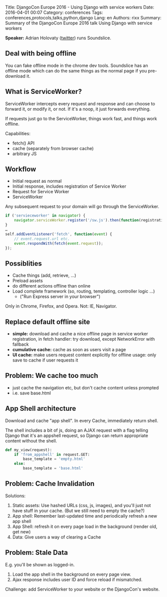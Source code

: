 Title: DjangoCon Europe 2016 - Using Django with service workers
Date:   2016-04-01 00:07
Category: conferences
Tags: conferences,protocols,talks,python,django
Lang: en
Authors: rixx
Summary: Summary of the DjangoCon Europe 2016 talk Using Django with service workers

**Speaker:** Adrian Holovaty ([twitter](https://twitter.com/adrianholovaty)) runs Soundslice.

## Deal with being offline

You can fake offline mode in the chrome dev tools.
Soundslice has an offline mode which can do the same things as the normal page if you pre-download it.

## What is ServiceWorker?

ServiceWorker intercepts every request and response and can choose to forward it, or modify it, or not. If it's a noop,
it just forwards everything.

If requests just go to the ServiceWorker, things work fast, and things work offline.

Capabilities:

 - fetch() API
 - cache (separately from browser cache)
 - arbitrary JS

## Workflow

 - Initial request as normal
 - Initial response, includes registration of Service Worker
 - Request for Service Worker
 - ServiceWorker

Any subsequent request to your domain will go through the ServiceWorker.

```js
if ('servieceworker' in navigator) {
    navigator.serviceWorker.register('/sw.js').then(function(registration));
}
…
self.addEventListener('fetch', function(event) {
    // event.request.url etc.
    event.respondWith(fetch(event.request));
});
```

## Possiblities

 - Cache things (add, retrieve, ...)
 - Preload assets
 - do different actions offline than online
 - Load complete framework (so, routing, templating, controller logic …)
    - ("Run Express server in your browser")

Only in Chrome, Firefox, and Opera. Not: IE, Navigator.

## Replace default offline site

 - **simple:** download and cache a nice offline page in service worker registration, in fetch handler: try download, except NetworkError with fallback
 - **cumulative cache:** cache as soon as users visit a page
 - **UI cache:** make users request content explicitly for offline usage: only save to cache if user requests it

## Problem: We cache too much

 - just cache the navigation etc, but don't cache content unless prompted
 - i.e. save base.html

## App Shell architecture

Download and cache "app shell". In every Cache, immediately return shell.

The shell includes a bit of js, doing an AJAX request with a flag telling Django that it's an appshell request, so
Django can return appropriate content without the shell.

```python
def my_view(request):
    if 'from_appshell' in request.GET:
        base_template = 'empty.html'
    else:
        base_template = 'base.html'
```

## Problem: Cache Invalidation

Solutions:

1. Static assets: Use hashed URLs (css, js, images), and you'll just not have stuff in your cache. (But we still need to
   empty the cache?)
2. App shell: Remember last-updated time and periodically refresh a new app shell
3. App Shell: refresh it on every page load in the background (render old, get new)
4. Data: Give users a way of clearing a Cache

## Problem: Stale Data

E.g. you'll be shown as logged-in.

1. Load the app shell in the background on every page view.
2. Ajax response includes user ID and force reload if mismatched.

Challenge: add ServiceWorker to your website or the DjangoCon's website.

